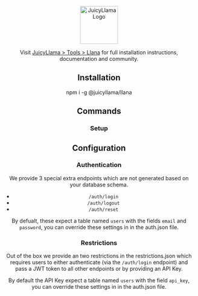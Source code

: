 <div align="center">
  <a href="https://juicyllama.com/" target="_blank">
    <img src="https://juicyllama.com/assets/images/icon.png" width="100" alt="JuicyLlama Logo" />
  </a>

Visit [JuicyLlama > Tools > Llana](https://juicyllama.com/tools/llana) for full installation instructions, documentation and community. 

## Installation 

npm i -g @juicyllama/llana

## Commands


### Setup



## Configuration

### Authentication 

We provide 3 special extra endpoints which are not generated based on your database schema. 

* `/auth/login`
* `/auth/logout`
* `/auth/reset`

By defualt, these expect a table named `users` with the fields `email` and `password`, you can override these settings in in the auth.json file.

### Restrictions

Out of the box we provide an two restrictions in the restrictions.json which requires users to either authenticate (via the `/auth/login` endpoint) and pass a JWT token to all other endpoints or by providing an API Key. 

By default the API Key expect a table named `users` with the field `api_key`, you can override these settings in in the auth.json file.





</div>